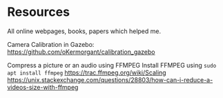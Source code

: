 # Resources
All online webpages, books, papers which helped me.

Camera Calibration in Gazebo: https://github.com/oKermorgant/calibration_gazebo

Compress a picture or an audio using FFMPEG
Install FFMPEG using `sudo apt install ffmpeg`
https://trac.ffmpeg.org/wiki/Scaling
https://unix.stackexchange.com/questions/28803/how-can-i-reduce-a-videos-size-with-ffmpeg
